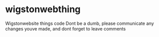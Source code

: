 # wigstonwebthing
Wigstonwebsite things code
Dont be a dumb, please communicate any changes youve made, and dont forget to leave comments
